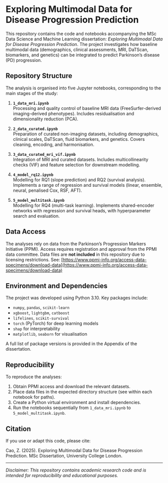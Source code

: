 # Exploring Multimodal Data for Disease Progression Prediction

This repository contains the code and notebooks accompanying the MSc Data Science and Machine Learning dissertation: *Exploring Multimodal Data for Disease Progression Prediction*. The project investigates how baseline multimodal data (demographics, clinical assessments, MRI, DaTScan, biomarkers, and genetics) can be integrated to predict Parkinson’s disease (PD) progression.

## Repository Structure

The analysis is organised into five Jupyter notebooks, corresponding to the main stages of the study:

1. **`1_data_mri.ipynb`**  
   Processing and quality control of baseline MRI data (FreeSurfer-derived imaging-derived phenotypes). Includes residualisation and dimensionality reduction (PCA).

2. **`2_data_curated.ipynb`**  
   Preparation of curated non-imaging datasets, including demographics, clinical scales, DaTScan, fluid biomarkers, and genetics. Covers cleaning, encoding, and harmonisation.

3. **`3_data_curated_mri_vif.ipynb`**  
   Integration of MRI and curated datasets. Includes multicollinearity checks (VIF) and feature selection for downstream modelling.

4. **`4_model_rq12.ipynb`**  
   Modelling for RQ1 (slope prediction) and RQ2 (survival analysis). Implements a range of regression and survival models (linear, ensemble, neural, penalised Cox, RSF, AFT).

5. **`5_model_multitask.ipynb`**  
   Modelling for RQ4 (multi-task learning). Implements shared-encoder networks with regression and survival heads, with hyperparameter search and evaluation.

## Data Access

The analyses rely on data from the Parkinson’s Progression Markers Initiative (PPMI). Access requires registration and approval from the PPMI data committee. Data files are **not included** in this repository due to licensing restrictions. See: [https://www.ppmi-info.org/access-data-specimens/download-data](https://www.ppmi-info.org/access-data-specimens/download-data)

## Environment and Dependencies

The project was developed using Python 3.10. Key packages include:

- `numpy`, `pandas`, `scikit-learn`
- `xgboost`, `lightgbm`, `catboost`
- `lifelines`, `scikit-survival`
- `torch` (PyTorch) for deep learning models
- `shap` for interpretability
- `matplotlib`, `seaborn` for visualisation

A full list of package versions is provided in the Appendix of the dissertation.

## Reproducibility

To reproduce the analyses:

1. Obtain PPMI access and download the relevant datasets.  
2. Place data files in the expected directory structure (see within each notebook for paths).  
3. Create a Python virtual environment and install dependencies.  
4. Run the notebooks sequentially from `1_data_mri.ipynb` to `5_model_multitask.ipynb`.

## Citation

If you use or adapt this code, please cite:

Cao, Z. (2025). Exploring Multimodal Data for Disease Progression Prediction. MSc Dissertation, University College London.


---

*Disclaimer: This repository contains academic research code and is intended for reproducibility and educational purposes.*
